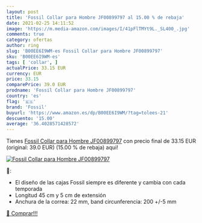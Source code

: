 ```yaml
---
layout: post
title: 'Fossil Collar para Hombre JF00899797 al 15.00 % de rebaja'
date: 2021-02-25 14:11:52
image: 'https://m.media-amazon.com/images/I/41pFlTMYt9L._SL400_.jpg'
comments: true
category: ofertas
author: ring
slug: 'B00EE6I9WM-es Fossil Collar para Hombre JF00899797'
sku: 'B00EE6I9WM-es'
tags: [ 'collar', ]
actualPrice: 33.15 EUR
currency: EUR
price: 33.15
comparePrice: 39.0 EUR
prodname: 'Fossil Collar para Hombre JF00899797'
country: 'es'
flag: '🇪🇸'
brand: 'Fossil'
buyurl: 'https://www.amazon.es/dp/B00EE6I9WM/?tag=tolees-21'
descuento: '15.00'
average: '36.4028571428572'
---
```


Tienes [Fossil Collar para Hombre JF00899797](https://www.amazon.es/dp/B00EE6I9WM/?tag=tolees-21) con precio final de  33.15 EUR (original: 39.0 EUR) (15.00 %  de rebaja) aqui!

[![Fossil Collar para Hombre JF00899797](https://m.media-amazon.com/images/I/41pFlTMYt9L._SL400_.jpg)](https://www.amazon.es/dp/B00EE6I9WM/?tag=tolees-21)

🔎:

- El diseño de las cajas Fossil siempre es diferente y cambia con cada temporada
- Longitud 45 cm y 5 cm de extensión
- Anchura de la correa: 22 mm, band circunferencia: 200 +/-5 mm

[🛒 Comprar!!!](https://www.amazon.es/dp/B00EE6I9WM/?tag=tolees-21)
